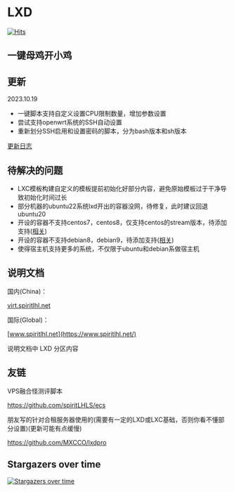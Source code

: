 # LXD

[![Hits](https://hits.seeyoufarm.com/api/count/incr/badge.svg?url=https%3A%2F%2Fgithub.com%2FspiritLHLS%2Flxd&count_bg=%2379C83D&title_bg=%23555555&icon=&icon_color=%23E7E7E7&title=hits&edge_flat=false)](https://hits.seeyoufarm.com)

## 一键母鸡开小鸡

## 更新

2023.10.19

- 一键脚本支持自定义设置CPU限制数量，增加参数设置
- 尝试支持openwrt系统的SSH自动设置
- 重新划分SSH启用和设置密码的脚本，分为bash版本和sh版本

[更新日志](CHANGELOG.md)

## 待解决的问题

- LXC模板构建自定义的模板提前初始化好部分内容，避免原始模板过于干净导致初始化时间过长
- 部分机器的ubuntu22系统lxd开出的容器没网，待修复，此时建议回退ubuntu20
- 开设的容器不支持centos7，centos8，仅支持centos的stream版本，待添加支持([相关](https://github.com/spiritLHLS/lxd/issues/20#issue-1816499383))
- 开设的容器不支持debian8，debian9，待添加支持([相关](https://github.com/spiritLHLS/lxd/issues/21#issue-1819109212))
- 使得宿主机支持更多的系统，不仅限于ubuntu和debian系做宿主机

## 说明文档

国内(China)：

[virt.spiritlhl.net](https://virt.spiritlhl.net/)

国际(Global)：

[www.spiritlhl.net](https://www.spiritlhl.net/)

说明文档中 LXD 分区内容

## 友链

VPS融合怪测评脚本

https://github.com/spiritLHLS/ecs

朋友写的针对合租服务器使用的(需要有一定的LXD或LXC基础，否则你看不懂部分设置)(更新可能有点缓慢)

https://github.com/MXCCO/lxdpro

## Stargazers over time

[![Stargazers over time](https://starchart.cc/spiritLHLS/lxd.svg)](https://starchart.cc/spiritLHLS/lxd)
